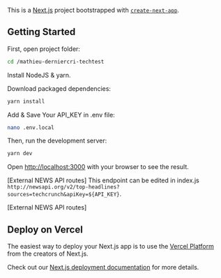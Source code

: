 This is a [Next.js](https://nextjs.org/) project bootstrapped with [`create-next-app`](https://github.com/vercel/next.js/tree/canary/packages/create-next-app).

## Getting Started

First, open project folder:

```bash
cd /mathieu-derniercri-techtest
```
Install NodeJS & yarn.

Download packaged dependencies:

```bash
yarn install
```
Add & Save Your API_KEY in .env file:

```bash
nano .env.local
```
Then, run the development server:

```bash
yarn dev
```

Open [http://localhost:3000](http://localhost:3000) with your browser to see the result.

[External NEWS API routes]
This endpoint can be edited in index.js `http://newsapi.org/v2/top-headlines?sources=techcrunch&apiKey=${API_KEY}`.

[External NEWS API routes]

## Deploy on Vercel

The easiest way to deploy your Next.js app is to use the [Vercel Platform](https://vercel.com/import?utm_medium=default-template&filter=next.js&utm_source=create-next-app&utm_campaign=create-next-app-readme) from the creators of Next.js.

Check out our [Next.js deployment documentation](https://nextjs.org/docs/deployment) for more details.
